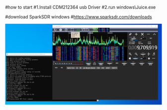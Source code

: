 #how to start
#1.Install CDM212364 usb Driver
#2.run windows\Juice.exe

#download SparkSDR windows
#https://www.sparksdr.com/downloads

<picture>
 <source media="(prefers-color-scheme: dark)" srcset="YOUR-DARKMODE-IMAGE">
 <source media="(prefers-color-scheme: light)" srcset="YOUR-LIGHTMODE-IMAGE">
 <img alt="Running OK" src="running.png">
</picture>
